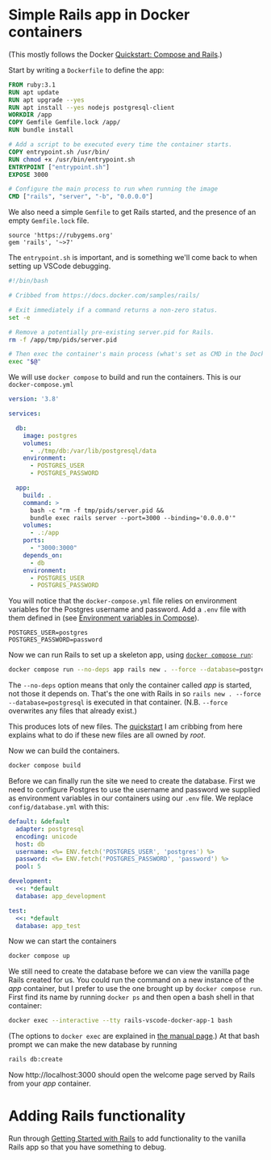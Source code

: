 # Simple Rails app in Docker containers

(This mostly follows the Docker [Quickstart: Compose and Rails](https://docs.docker.com/samples/rails/).)

Start by writing a `Dockerfile` to define the app:
```dockerfile
FROM ruby:3.1
RUN apt update
RUN apt upgrade --yes
RUN apt install --yes nodejs postgresql-client
WORKDIR /app
COPY Gemfile Gemfile.lock /app/
RUN bundle install

# Add a script to be executed every time the container starts.
COPY entrypoint.sh /usr/bin/
RUN chmod +x /usr/bin/entrypoint.sh
ENTRYPOINT ["entrypoint.sh"]
EXPOSE 3000

# Configure the main process to run when running the image
CMD ["rails", "server", "-b", "0.0.0.0"]
```

We also need a simple `Gemfile` to get Rails started, and the presence of an empty `Gemfile.lock` file.

```gem
source 'https://rubygems.org'
gem 'rails', '~>7'
```

The `entrypoint.sh` is important, and is something we'll come back to when setting up VSCode debugging.
```bash
#!/bin/bash

# Cribbed from https://docs.docker.com/samples/rails/

# Exit immediately if a command returns a non-zero status.
set -e

# Remove a potentially pre-existing server.pid for Rails.
rm -f /app/tmp/pids/server.pid

# Then exec the container's main process (what's set as CMD in the Dockerfile).
exec "$@"
```

We will use `docker compose` to build and run the containers. This is our `docker-compose.yml`
```yaml
version: '3.8'

services:

  db:
    image: postgres
    volumes:
      - ./tmp/db:/var/lib/postgresql/data
    environment:
      - POSTGRES_USER
      - POSTGRES_PASSWORD

  app:
    build: .
    command: >
      bash -c "rm -f tmp/pids/server.pid && 
      bundle exec rails server --port=3000 --binding='0.0.0.0'"
    volumes:
      - .:/app
    ports:
      - "3000:3000"
    depends_on:
      - db
    environment:
      - POSTGRES_USER
      - POSTGRES_PASSWORD
```

You will notice that the `docker-compose.yml` file relies on environment variables for the Postgres username and password. Add a `.env` file with them defined in (see [Environment variables in Compose](https://docs.docker.com/compose/environment-variables/)).
```
POSTGRES_USER=postgres
POSTGRES_PASSWORD=password
```

Now we can run Rails to set up a skeleton app, using [`docker compose run`](https://docs.docker.com/compose/reference/run/):
```bash
docker compose run --no-deps app rails new . --force --database=postgresql
```
The `--no-deps` option means that only the container called _app_ is started, not those it depends on. That's the one with Rails in so `rails new . --force --database=postgresql` is executed in that container. (N.B. `--force` overwrites any files that already exist.)

This produces lots of new files. The [quickstart](https://docs.docker.com/samples/rails/) I am cribbing from here explains what to do if these new files are all owned by _root_.

Now we can build the containers.
```bash
docker compose build
```

Before we can finally run the site we need to create the database. First we need to configure Postgres to use the username and password we supplied as environment variables in our containers using our `.env` file. We replace `config/database.yml` with this:
```yaml
default: &default
  adapter: postgresql
  encoding: unicode
  host: db
  username: <%= ENV.fetch('POSTGRES_USER', 'postgres') %>
  password: <%= ENV.fetch('POSTGRES_PASSWORD', 'password') %>
  pool: 5

development:
  <<: *default
  database: app_development

test:
  <<: *default
  database: app_test
```

Now we can start the containers
```bash
docker compose up
```

We still need to create the database before we can view the vanilla page Rails created for us. You could run the command on a new instance of the _app_ container, but I prefer to use the one brought up by `docker compose run`. First find its name by running `docker ps` and then open a bash shell in that container:
```bash
docker exec --interactive --tty rails-vscode-docker-app-1 bash
```
(The options to `docker exec` are explained in [the manual page](https://docs.docker.com/engine/reference/commandline/exec/).) At that bash prompt we can make the new database by running
```bash
rails db:create
```

Now http://localhost:3000 should open the welcome page served by Rails from your _app_ container.

# Adding Rails functionality

Run through [Getting Started with Rails](https://guides.rubyonrails.org/getting_started.html) to add functionality to the vanilla Rails app so that you have something to debug.

